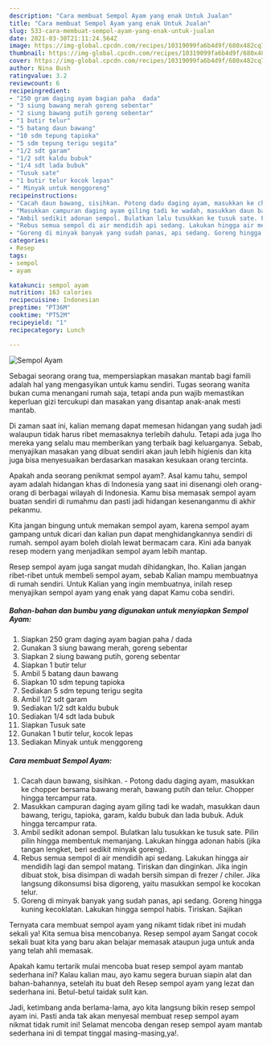 ```yaml
---
description: "Cara membuat Sempol Ayam yang enak Untuk Jualan"
title: "Cara membuat Sempol Ayam yang enak Untuk Jualan"
slug: 533-cara-membuat-sempol-ayam-yang-enak-untuk-jualan
date: 2021-03-30T21:11:24.564Z
image: https://img-global.cpcdn.com/recipes/10319099fa6b4d9f/680x482cq70/sempol-ayam-foto-resep-utama.jpg
thumbnail: https://img-global.cpcdn.com/recipes/10319099fa6b4d9f/680x482cq70/sempol-ayam-foto-resep-utama.jpg
cover: https://img-global.cpcdn.com/recipes/10319099fa6b4d9f/680x482cq70/sempol-ayam-foto-resep-utama.jpg
author: Nina Bush
ratingvalue: 3.2
reviewcount: 6
recipeingredient:
- "250 gram daging ayam bagian paha  dada"
- "3 siung bawang merah goreng sebentar"
- "2 siung bawang putih goreng sebentar"
- "1 butir telur"
- "5 batang daun bawang"
- "10 sdm tepung tapioka"
- "5 sdm tepung terigu segita"
- "1/2 sdt garam"
- "1/2 sdt kaldu bubuk"
- "1/4 sdt lada bubuk"
- "Tusuk sate"
- "1 butir telur kocok lepas"
- " Minyak untuk menggoreng"
recipeinstructions:
- "Cacah daun bawang, sisihkan. Potong dadu daging ayam, masukkan ke chopper bersama bawang merah, bawang putih dan telur. Chopper hingga tercampur rata."
- "Masukkan campuran daging ayam giling tadi ke wadah, masukkan daun bawang, terigu, tapioka, garam, kaldu bubuk dan lada bubuk. Aduk hingga tercampur rata."
- "Ambil sedikit adonan sempol. Bulatkan lalu tusukkan ke tusuk sate. Pilin pilin hingga membentuk memanjang. Lakukan hingga adonan habis (jika tangan lengket, beri sedikit minyak goreng)."
- "Rebus semua sempol di air mendidih api sedang. Lakukan hingga air mendidih lagi dan sempol matang. Tiriskan dan dinginkan. Jika ingin dibuat stok, bisa disimpan di wadah bersih simpan di frezer / chiler. Jika langsung dikonsumsi bisa digoreng, yaitu masukkan sempol ke kocokan telur."
- "Goreng di minyak banyak yang sudah panas, api sedang. Goreng hingga kuning kecoklatan. Lakukan hingga sempol habis. Tiriskan. Sajikan"
categories:
- Resep
tags:
- sempol
- ayam

katakunci: sempol ayam 
nutrition: 163 calories
recipecuisine: Indonesian
preptime: "PT36M"
cooktime: "PT52M"
recipeyield: "1"
recipecategory: Lunch

---
```



![Sempol Ayam](https://img-global.cpcdn.com/recipes/10319099fa6b4d9f/680x482cq70/sempol-ayam-foto-resep-utama.jpg)

Sebagai seorang orang tua, mempersiapkan masakan mantab bagi famili adalah hal yang mengasyikan untuk kamu sendiri. Tugas seorang  wanita bukan cuma menangani rumah saja, tetapi anda pun wajib memastikan keperluan gizi tercukupi dan masakan yang disantap anak-anak mesti mantab.

Di zaman  saat ini, kalian memang dapat memesan hidangan yang sudah jadi walaupun tidak harus ribet memasaknya terlebih dahulu. Tetapi ada juga lho mereka yang selalu mau memberikan yang terbaik bagi keluarganya. Sebab, menyajikan masakan yang dibuat sendiri akan jauh lebih higienis dan kita juga bisa menyesuaikan berdasarkan masakan kesukaan orang tercinta. 



Apakah anda seorang penikmat sempol ayam?. Asal kamu tahu, sempol ayam adalah hidangan khas di Indonesia yang saat ini disenangi oleh orang-orang di berbagai wilayah di Indonesia. Kamu bisa memasak sempol ayam buatan sendiri di rumahmu dan pasti jadi hidangan kesenanganmu di akhir pekanmu.

Kita jangan bingung untuk memakan sempol ayam, karena sempol ayam gampang untuk dicari dan kalian pun dapat menghidangkannya sendiri di rumah. sempol ayam boleh diolah lewat bermacam cara. Kini ada banyak resep modern yang menjadikan sempol ayam lebih mantap.

Resep sempol ayam juga sangat mudah dihidangkan, lho. Kalian jangan ribet-ribet untuk membeli sempol ayam, sebab Kalian mampu membuatnya di rumah sendiri. Untuk Kalian yang ingin membuatnya, inilah resep menyajikan sempol ayam yang enak yang dapat Kamu coba sendiri.

<!--inarticleads1-->

##### Bahan-bahan dan bumbu yang digunakan untuk menyiapkan Sempol Ayam:

1. Siapkan 250 gram daging ayam bagian paha / dada
1. Gunakan 3 siung bawang merah, goreng sebentar
1. Siapkan 2 siung bawang putih, goreng sebentar
1. Siapkan 1 butir telur
1. Ambil 5 batang daun bawang
1. Siapkan 10 sdm tepung tapioka
1. Sediakan 5 sdm tepung terigu segita
1. Ambil 1/2 sdt garam
1. Sediakan 1/2 sdt kaldu bubuk
1. Sediakan 1/4 sdt lada bubuk
1. Siapkan Tusuk sate
1. Gunakan 1 butir telur, kocok lepas
1. Sediakan  Minyak untuk menggoreng




<!--inarticleads2-->

##### Cara membuat Sempol Ayam:

1. Cacah daun bawang, sisihkan. - Potong dadu daging ayam, masukkan ke chopper bersama bawang merah, bawang putih dan telur. Chopper hingga tercampur rata.
1. Masukkan campuran daging ayam giling tadi ke wadah, masukkan daun bawang, terigu, tapioka, garam, kaldu bubuk dan lada bubuk. Aduk hingga tercampur rata.
1. Ambil sedikit adonan sempol. Bulatkan lalu tusukkan ke tusuk sate. Pilin pilin hingga membentuk memanjang. Lakukan hingga adonan habis (jika tangan lengket, beri sedikit minyak goreng).
1. Rebus semua sempol di air mendidih api sedang. Lakukan hingga air mendidih lagi dan sempol matang. Tiriskan dan dinginkan. Jika ingin dibuat stok, bisa disimpan di wadah bersih simpan di frezer / chiler. Jika langsung dikonsumsi bisa digoreng, yaitu masukkan sempol ke kocokan telur.
1. Goreng di minyak banyak yang sudah panas, api sedang. Goreng hingga kuning kecoklatan. Lakukan hingga sempol habis. Tiriskan. Sajikan




Ternyata cara membuat sempol ayam yang nikamt tidak ribet ini mudah sekali ya! Kita semua bisa mencobanya. Resep sempol ayam Sangat cocok sekali buat kita yang baru akan belajar memasak ataupun juga untuk anda yang telah ahli memasak.

Apakah kamu tertarik mulai mencoba buat resep sempol ayam mantab sederhana ini? Kalau kalian mau, ayo kamu segera buruan siapin alat dan bahan-bahannya, setelah itu buat deh Resep sempol ayam yang lezat dan sederhana ini. Betul-betul taidak sulit kan. 

Jadi, ketimbang anda berlama-lama, ayo kita langsung bikin resep sempol ayam ini. Pasti anda tak akan menyesal membuat resep sempol ayam nikmat tidak rumit ini! Selamat mencoba dengan resep sempol ayam mantab sederhana ini di tempat tinggal masing-masing,ya!.

